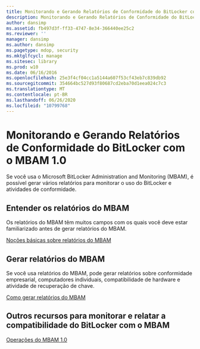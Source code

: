 ```yaml
---
title: Monitorando e Gerando Relatórios de Conformidade do BitLocker com o MBAM 1.0
description: Monitorando e Gerando Relatórios de Conformidade do BitLocker com o MBAM 1.0
author: dansimp
ms.assetid: fb497d3f-ff33-4747-8e34-366440ee25c2
ms.reviewer: ''
manager: dansimp
ms.author: dansimp
ms.pagetype: mdop, security
ms.mktglfcycl: manage
ms.sitesec: library
ms.prod: w10
ms.date: 06/16/2016
ms.openlocfilehash: 25e3f4cf04cc1a5144a607f53cf43eb7c839db92
ms.sourcegitcommit: 354664bc527d93f80687cd2eba70d1eea024c7c3
ms.translationtype: MT
ms.contentlocale: pt-BR
ms.lasthandoff: 06/26/2020
ms.locfileid: "10799768"
---
```

# Monitorando e Gerando Relatórios de Conformidade do BitLocker com o MBAM 1.0


Se você usa o Microsoft BitLocker Administration and Monitoring (MBAM), é possível gerar vários relatórios para monitorar o uso do BitLocker e atividades de conformidade.

## Entender os relatórios do MBAM


Os relatórios do MBAM têm muitos campos com os quais você deve estar familiarizado antes de gerar relatórios do MBAM.

[Noções básicas sobre relatórios do MBAM](understanding-mbam-reports-mbam-1.md)

## Gerar relatórios do MBAM


Se você usa relatórios do MBAM, pode gerar relatórios sobre conformidade empresarial, computadores individuais, compatibilidade de hardware e atividade de recuperação de chave.

[Como gerar relatórios do MBAM](how-to-generate-mbam-reports-mbam-1.md)

## Outros recursos para monitorar e relatar a compatibilidade do BitLocker com o MBAM


[Operações do MBAM 1.0](operations-for-mbam-10.md)

 

 





